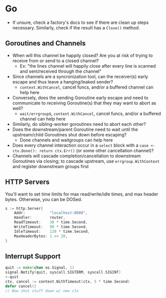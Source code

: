# Go

- If unsure, check a factory's docs to see if there are clean up steps
necessary. Similarly, check if the result has a `Close()` method.

## Goroutines and Channels

- When will this channel be happily closed? Are you at risk of trying to receive
  from or send to a closed channel?
  - Ex: "the lines channel will happily close after every line is scanned and
  sent/received through the channel"
- Since channels are a syncronization tool, can the receiver(s) early escape and
thus leave a hanging/leaked sender?
  - `context.WithCancel`, cancel funcs, and/or a buffered channel can help here
- Conversely, does the sending Goroutine early escape and need to communicate to
receiving Goroutine(s) that they may want to abort as well?
  - `wait/errgroup`s, `context.WithCancel`, cancel funcs, and/or a buffered
  channel can help here
- Similarly, do sibling-worker goroutines need to abort each other?
- Does the downstream/parent Goroutine need to wait until the upstream/child
Goroutines shut down before escaping?
  - Done channels and waitgroups can help here
- Does every channel interaction occur in a `select` block with a `case
<-ctx.Done(): return ctx.Err()` (or some other cancellation channel)?
- Channels will cascade completion/cancellation to downstream Goroutines via
closing; to cascade upstream, use `errgroup.WithContext` and register downstream
groups first

## HTTP Servers

You'll want to set time limits for max read/write/idle times, and max header
bytes. Otherwise, you can be DOSed.

```go
s := http.Server{
	Addr:           "localhost:8080",
	Handler:        router,
	ReadTimeout:    30 * time.Second,
	WriteTimeout:   90 * time.Second,
	IdleTimeout:    120 * time.Second,
	MaxHeaderBytes: 1 << 20,
}
```

## Interrupt Support

```go
quit := make(chan os.Signal, 1)
signal.Notify(quit, syscall.SIGTERM, syscall.SIGINT)
<-quit
ctx, cancel := context.WithTimeout(ctx, 5 * time.Second)
defer cancel()
// Now shut stuff down w/ new ctx
```

